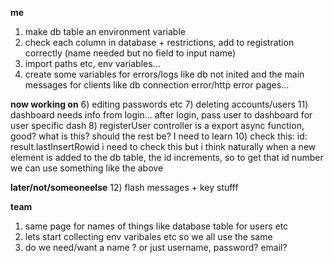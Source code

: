 
**me**
1) make db table an environment variable
2) check each column in database + restrictions, add to registration correctly (name needed but no field to input name)
3) import paths etc, env variables...
9) create some variables for errors/logs like db not inited
	and the main messages for clients like db connection error/http error pages...



**now working on**
6) editing passwords etc
7) deleting accounts/users
11) dashboard needs info from login... after login,  pass user to dashboard for user specific dash
8) registerUser controller is a export async function, good?
	what is this? should the rest be? I need to learn
10) check this: id: result.lastInsertRowid
	i need to check this but i think naturally when a new element is added to the db table, the id increments, so to get that id number we can use something like the above



**later/not/someoneelse**
12) flash messages + key stufff



**team**
1) same page for names of things like database table for users etc
2) lets start collecting env varibales etc so we all use the same
3) do we need/want a name ? or just username, password? email?